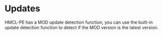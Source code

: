 # Updates

HMCL-PE has a MOD update detection function, you can use the built-in update detection function to detect if the MOD version is the latest version.
